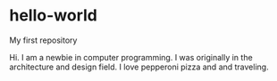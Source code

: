 # hello-world
My first repository 


Hi. I am a newbie in computer programming. I was originally in the architecture and design field. I love pepperoni pizza and and traveling.
